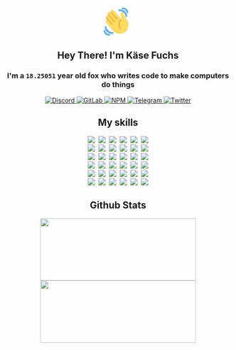 <div><p align=center><img src=./resources/images/wave.gif width=64px height=64px></p><h2 align=center>Hey There! I'm Käse Fuchs</h2><h3 align=center>I'm a <code>18.25051</code> year old fox who writes code to make computers do things</h3><p align=center><a href=https://discord.com/users/507526681125322772><img alt=Discord src="https://img.shields.io/badge/Discord-5865F2?logo=discord&logoColor=white&style=flat-square#497ebc908e3b4dc57de0f04cec702ce3"> </a><a href=https://gitlab.com/kasefuchs><img alt=GitLab src="https://img.shields.io/badge/GitLab-330F63?logo=gitlab&logoColor=white&style=flat-square#497ebc908e3b4dc57de0f04cec702ce3"> </a><a href=https://npmjs.com/~kasefuchs><img alt=NPM src="https://img.shields.io/badge/NPM-CB3837?logo=npm&logoColor=white&style=flat-square#497ebc908e3b4dc57de0f04cec702ce3"> </a><a href=https://t.me/kasefuchs><img alt=Telegram src="https://img.shields.io/badge/Telegram-2CA5E0?logo=telegram&logoColor=white&style=flat-square#497ebc908e3b4dc57de0f04cec702ce3"> </a><a href=https://twitter.com/kasefuchs><img alt=Twitter src="https://img.shields.io/badge/Twitter-1DA1F2?logo=twitter&logoColor=white&style=flat-square#497ebc908e3b4dc57de0f04cec702ce3"></a></p><h2 align=center>My skills</h2><p align=center><a href=https://aws.amazon.com/ ><picture><source srcset="https://skillicons.dev/icons?i=aws&theme=dark#497ebc908e3b4dc57de0f04cec702ce3" media="(prefers-color-scheme: dark)"><source srcset="https://skillicons.dev/icons?i=aws&theme=light#497ebc908e3b4dc57de0f04cec702ce3" media="(prefers-color-scheme: light), (prefers-color-scheme: no-preference)"><img src="https://skillicons.dev/icons?i=aws&theme=light#497ebc908e3b4dc57de0f04cec702ce3"></picture></a>&nbsp;&nbsp;<a href=https://en.wikipedia.org/wiki/Bash_(Unix_shell)><picture><source srcset="https://skillicons.dev/icons?i=bash&theme=dark#497ebc908e3b4dc57de0f04cec702ce3" media="(prefers-color-scheme: dark)"><source srcset="https://skillicons.dev/icons?i=bash&theme=light#497ebc908e3b4dc57de0f04cec702ce3" media="(prefers-color-scheme: light), (prefers-color-scheme: no-preference)"><img src="https://skillicons.dev/icons?i=bash&theme=light#497ebc908e3b4dc57de0f04cec702ce3"></picture></a>&nbsp;&nbsp;<a href=https://discord.com/developers/docs><picture><source srcset="https://skillicons.dev/icons?i=bots&theme=dark#497ebc908e3b4dc57de0f04cec702ce3" media="(prefers-color-scheme: dark)"><source srcset="https://skillicons.dev/icons?i=bots&theme=light#497ebc908e3b4dc57de0f04cec702ce3" media="(prefers-color-scheme: light), (prefers-color-scheme: no-preference)"><img src="https://skillicons.dev/icons?i=bots&theme=light#497ebc908e3b4dc57de0f04cec702ce3"></picture></a>&nbsp;&nbsp;<a href=https://www.cloudflare.com/ ><picture><source srcset="https://skillicons.dev/icons?i=cloudflare&theme=dark#497ebc908e3b4dc57de0f04cec702ce3" media="(prefers-color-scheme: dark)"><source srcset="https://skillicons.dev/icons?i=cloudflare&theme=light#497ebc908e3b4dc57de0f04cec702ce3" media="(prefers-color-scheme: light), (prefers-color-scheme: no-preference)"><img src="https://skillicons.dev/icons?i=cloudflare&theme=light#497ebc908e3b4dc57de0f04cec702ce3"></picture></a>&nbsp;&nbsp;<a href=https://en.wikipedia.org/wiki/CSS><picture><source srcset="https://skillicons.dev/icons?i=css&theme=dark#497ebc908e3b4dc57de0f04cec702ce3" media="(prefers-color-scheme: dark)"><source srcset="https://skillicons.dev/icons?i=css&theme=light#497ebc908e3b4dc57de0f04cec702ce3" media="(prefers-color-scheme: light), (prefers-color-scheme: no-preference)"><img src="https://skillicons.dev/icons?i=css&theme=light#497ebc908e3b4dc57de0f04cec702ce3"></picture></a>&nbsp;&nbsp;<a href=https://www.docker.com/ ><picture><source srcset="https://skillicons.dev/icons?i=docker&theme=dark#497ebc908e3b4dc57de0f04cec702ce3" media="(prefers-color-scheme: dark)"><source srcset="https://skillicons.dev/icons?i=docker&theme=light#497ebc908e3b4dc57de0f04cec702ce3" media="(prefers-color-scheme: light), (prefers-color-scheme: no-preference)"><img src="https://skillicons.dev/icons?i=docker&theme=light#497ebc908e3b4dc57de0f04cec702ce3"></picture></a><br><a href=https://www.electronjs.org/ ><picture><source srcset="https://skillicons.dev/icons?i=electron&theme=dark#497ebc908e3b4dc57de0f04cec702ce3" media="(prefers-color-scheme: dark)"><source srcset="https://skillicons.dev/icons?i=electron&theme=light#497ebc908e3b4dc57de0f04cec702ce3" media="(prefers-color-scheme: light), (prefers-color-scheme: no-preference)"><img src="https://skillicons.dev/icons?i=electron&theme=light#497ebc908e3b4dc57de0f04cec702ce3"></picture></a>&nbsp;&nbsp;<a href=https://expressjs.com/ ><picture><source srcset="https://skillicons.dev/icons?i=express&theme=dark#497ebc908e3b4dc57de0f04cec702ce3" media="(prefers-color-scheme: dark)"><source srcset="https://skillicons.dev/icons?i=express&theme=light#497ebc908e3b4dc57de0f04cec702ce3" media="(prefers-color-scheme: light), (prefers-color-scheme: no-preference)"><img src="https://skillicons.dev/icons?i=express&theme=light#497ebc908e3b4dc57de0f04cec702ce3"></picture></a>&nbsp;&nbsp;<a href=https://www.figma.com/ ><picture><source srcset="https://skillicons.dev/icons?i=figma&theme=dark#497ebc908e3b4dc57de0f04cec702ce3" media="(prefers-color-scheme: dark)"><source srcset="https://skillicons.dev/icons?i=figma&theme=light#497ebc908e3b4dc57de0f04cec702ce3" media="(prefers-color-scheme: light), (prefers-color-scheme: no-preference)"><img src="https://skillicons.dev/icons?i=figma&theme=light#497ebc908e3b4dc57de0f04cec702ce3"></picture></a>&nbsp;&nbsp;<a href=https://firebase.google.com/ ><picture><source srcset="https://skillicons.dev/icons?i=firebase&theme=dark#497ebc908e3b4dc57de0f04cec702ce3" media="(prefers-color-scheme: dark)"><source srcset="https://skillicons.dev/icons?i=firebase&theme=light#497ebc908e3b4dc57de0f04cec702ce3" media="(prefers-color-scheme: light), (prefers-color-scheme: no-preference)"><img src="https://skillicons.dev/icons?i=firebase&theme=light#497ebc908e3b4dc57de0f04cec702ce3"></picture></a>&nbsp;&nbsp;<a href=https://flask.palletsprojects.com/ ><picture><source srcset="https://skillicons.dev/icons?i=flask&theme=dark#497ebc908e3b4dc57de0f04cec702ce3" media="(prefers-color-scheme: dark)"><source srcset="https://skillicons.dev/icons?i=flask&theme=light#497ebc908e3b4dc57de0f04cec702ce3" media="(prefers-color-scheme: light), (prefers-color-scheme: no-preference)"><img src="https://skillicons.dev/icons?i=flask&theme=light#497ebc908e3b4dc57de0f04cec702ce3"></picture></a>&nbsp;&nbsp;<a href=https://cloud.google.com/ ><picture><source srcset="https://skillicons.dev/icons?i=gcp&theme=dark#497ebc908e3b4dc57de0f04cec702ce3" media="(prefers-color-scheme: dark)"><source srcset="https://skillicons.dev/icons?i=gcp&theme=light#497ebc908e3b4dc57de0f04cec702ce3" media="(prefers-color-scheme: light), (prefers-color-scheme: no-preference)"><img src="https://skillicons.dev/icons?i=gcp&theme=light#497ebc908e3b4dc57de0f04cec702ce3"></picture></a><br><a href=https://git-scm.com/ ><picture><source srcset="https://skillicons.dev/icons?i=git&theme=dark#497ebc908e3b4dc57de0f04cec702ce3" media="(prefers-color-scheme: dark)"><source srcset="https://skillicons.dev/icons?i=git&theme=light#497ebc908e3b4dc57de0f04cec702ce3" media="(prefers-color-scheme: light), (prefers-color-scheme: no-preference)"><img src="https://skillicons.dev/icons?i=git&theme=light#497ebc908e3b4dc57de0f04cec702ce3"></picture></a>&nbsp;&nbsp;<a href=https://github.com/ ><picture><source srcset="https://skillicons.dev/icons?i=github&theme=dark#497ebc908e3b4dc57de0f04cec702ce3" media="(prefers-color-scheme: dark)"><source srcset="https://skillicons.dev/icons?i=github&theme=light#497ebc908e3b4dc57de0f04cec702ce3" media="(prefers-color-scheme: light), (prefers-color-scheme: no-preference)"><img src="https://skillicons.dev/icons?i=github&theme=light#497ebc908e3b4dc57de0f04cec702ce3"></picture></a>&nbsp;&nbsp;<a href=https://gitlab.com/ ><picture><source srcset="https://skillicons.dev/icons?i=gitlab&theme=dark#497ebc908e3b4dc57de0f04cec702ce3" media="(prefers-color-scheme: dark)"><source srcset="https://skillicons.dev/icons?i=gitlab&theme=light#497ebc908e3b4dc57de0f04cec702ce3" media="(prefers-color-scheme: light), (prefers-color-scheme: no-preference)"><img src="https://skillicons.dev/icons?i=gitlab&theme=light#497ebc908e3b4dc57de0f04cec702ce3"></picture></a>&nbsp;&nbsp;<a href=https://www.heroku.com/ ><picture><source srcset="https://skillicons.dev/icons?i=heroku&theme=dark#497ebc908e3b4dc57de0f04cec702ce3" media="(prefers-color-scheme: dark)"><source srcset="https://skillicons.dev/icons?i=heroku&theme=light#497ebc908e3b4dc57de0f04cec702ce3" media="(prefers-color-scheme: light), (prefers-color-scheme: no-preference)"><img src="https://skillicons.dev/icons?i=heroku&theme=light#497ebc908e3b4dc57de0f04cec702ce3"></picture></a>&nbsp;&nbsp;<a href=https://en.wikipedia.org/wiki/HTML><picture><source srcset="https://skillicons.dev/icons?i=html&theme=dark#497ebc908e3b4dc57de0f04cec702ce3" media="(prefers-color-scheme: dark)"><source srcset="https://skillicons.dev/icons?i=html&theme=light#497ebc908e3b4dc57de0f04cec702ce3" media="(prefers-color-scheme: light), (prefers-color-scheme: no-preference)"><img src="https://skillicons.dev/icons?i=html&theme=light#497ebc908e3b4dc57de0f04cec702ce3"></picture></a>&nbsp;&nbsp;<a href=https://en.wikipedia.org/wiki/JavaScript><picture><source srcset="https://skillicons.dev/icons?i=js&theme=dark#497ebc908e3b4dc57de0f04cec702ce3" media="(prefers-color-scheme: dark)"><source srcset="https://skillicons.dev/icons?i=js&theme=light#497ebc908e3b4dc57de0f04cec702ce3" media="(prefers-color-scheme: light), (prefers-color-scheme: no-preference)"><img src="https://skillicons.dev/icons?i=js&theme=light#497ebc908e3b4dc57de0f04cec702ce3"></picture></a><br><a href=https://en.wikipedia.org/wiki/Linux><picture><source srcset="https://skillicons.dev/icons?i=linux&theme=dark#497ebc908e3b4dc57de0f04cec702ce3" media="(prefers-color-scheme: dark)"><source srcset="https://skillicons.dev/icons?i=linux&theme=light#497ebc908e3b4dc57de0f04cec702ce3" media="(prefers-color-scheme: light), (prefers-color-scheme: no-preference)"><img src="https://skillicons.dev/icons?i=linux&theme=light#497ebc908e3b4dc57de0f04cec702ce3"></picture></a>&nbsp;&nbsp;<a href=https://mui.com/ ><picture><source srcset="https://skillicons.dev/icons?i=materialui&theme=dark#497ebc908e3b4dc57de0f04cec702ce3" media="(prefers-color-scheme: dark)"><source srcset="https://skillicons.dev/icons?i=materialui&theme=light#497ebc908e3b4dc57de0f04cec702ce3" media="(prefers-color-scheme: light), (prefers-color-scheme: no-preference)"><img src="https://skillicons.dev/icons?i=materialui&theme=light#497ebc908e3b4dc57de0f04cec702ce3"></picture></a>&nbsp;&nbsp;<a href=https://en.wikipedia.org/wiki/Markdown><picture><source srcset="https://skillicons.dev/icons?i=md&theme=dark#497ebc908e3b4dc57de0f04cec702ce3" media="(prefers-color-scheme: dark)"><source srcset="https://skillicons.dev/icons?i=md&theme=light#497ebc908e3b4dc57de0f04cec702ce3" media="(prefers-color-scheme: light), (prefers-color-scheme: no-preference)"><img src="https://skillicons.dev/icons?i=md&theme=light#497ebc908e3b4dc57de0f04cec702ce3"></picture></a>&nbsp;&nbsp;<a href=https://www.mongodb.com/ ><picture><source srcset="https://skillicons.dev/icons?i=mongodb&theme=dark#497ebc908e3b4dc57de0f04cec702ce3" media="(prefers-color-scheme: dark)"><source srcset="https://skillicons.dev/icons?i=mongodb&theme=light#497ebc908e3b4dc57de0f04cec702ce3" media="(prefers-color-scheme: light), (prefers-color-scheme: no-preference)"><img src="https://skillicons.dev/icons?i=mongodb&theme=light#497ebc908e3b4dc57de0f04cec702ce3"></picture></a>&nbsp;&nbsp;<a href=https://www.mysql.com/ ><picture><source srcset="https://skillicons.dev/icons?i=mysql&theme=dark#497ebc908e3b4dc57de0f04cec702ce3" media="(prefers-color-scheme: dark)"><source srcset="https://skillicons.dev/icons?i=mysql&theme=light#497ebc908e3b4dc57de0f04cec702ce3" media="(prefers-color-scheme: light), (prefers-color-scheme: no-preference)"><img src="https://skillicons.dev/icons?i=mysql&theme=light#497ebc908e3b4dc57de0f04cec702ce3"></picture></a>&nbsp;&nbsp;<a href=https://nextjs.org/ ><picture><source srcset="https://skillicons.dev/icons?i=nextjs&theme=dark#497ebc908e3b4dc57de0f04cec702ce3" media="(prefers-color-scheme: dark)"><source srcset="https://skillicons.dev/icons?i=nextjs&theme=light#497ebc908e3b4dc57de0f04cec702ce3" media="(prefers-color-scheme: light), (prefers-color-scheme: no-preference)"><img src="https://skillicons.dev/icons?i=nextjs&theme=light#497ebc908e3b4dc57de0f04cec702ce3"></picture></a><br><a href=https://nodejs.org/en/ ><picture><source srcset="https://skillicons.dev/icons?i=nodejs&theme=dark#497ebc908e3b4dc57de0f04cec702ce3" media="(prefers-color-scheme: dark)"><source srcset="https://skillicons.dev/icons?i=nodejs&theme=light#497ebc908e3b4dc57de0f04cec702ce3" media="(prefers-color-scheme: light), (prefers-color-scheme: no-preference)"><img src="https://skillicons.dev/icons?i=nodejs&theme=light#497ebc908e3b4dc57de0f04cec702ce3"></picture></a>&nbsp;&nbsp;<a href=https://www.postgresql.org/ ><picture><source srcset="https://skillicons.dev/icons?i=postgres&theme=dark#497ebc908e3b4dc57de0f04cec702ce3" media="(prefers-color-scheme: dark)"><source srcset="https://skillicons.dev/icons?i=postgres&theme=light#497ebc908e3b4dc57de0f04cec702ce3" media="(prefers-color-scheme: light), (prefers-color-scheme: no-preference)"><img src="https://skillicons.dev/icons?i=postgres&theme=light#497ebc908e3b4dc57de0f04cec702ce3"></picture></a>&nbsp;&nbsp;<a href=https://learn.microsoft.com/en-us/powershell/ ><picture><source srcset="https://skillicons.dev/icons?i=powershell&theme=dark#497ebc908e3b4dc57de0f04cec702ce3" media="(prefers-color-scheme: dark)"><source srcset="https://skillicons.dev/icons?i=powershell&theme=light#497ebc908e3b4dc57de0f04cec702ce3" media="(prefers-color-scheme: light), (prefers-color-scheme: no-preference)"><img src="https://skillicons.dev/icons?i=powershell&theme=light#497ebc908e3b4dc57de0f04cec702ce3"></picture></a>&nbsp;&nbsp;<a href=https://www.python.org/ ><picture><source srcset="https://skillicons.dev/icons?i=py&theme=dark#497ebc908e3b4dc57de0f04cec702ce3" media="(prefers-color-scheme: dark)"><source srcset="https://skillicons.dev/icons?i=py&theme=light#497ebc908e3b4dc57de0f04cec702ce3" media="(prefers-color-scheme: light), (prefers-color-scheme: no-preference)"><img src="https://skillicons.dev/icons?i=py&theme=light#497ebc908e3b4dc57de0f04cec702ce3"></picture></a>&nbsp;&nbsp;<a href=https://www.raspberrypi.org/ ><picture><source srcset="https://skillicons.dev/icons?i=raspberrypi&theme=dark#497ebc908e3b4dc57de0f04cec702ce3" media="(prefers-color-scheme: dark)"><source srcset="https://skillicons.dev/icons?i=raspberrypi&theme=light#497ebc908e3b4dc57de0f04cec702ce3" media="(prefers-color-scheme: light), (prefers-color-scheme: no-preference)"><img src="https://skillicons.dev/icons?i=raspberrypi&theme=light#497ebc908e3b4dc57de0f04cec702ce3"></picture></a>&nbsp;&nbsp;<a href=https://reactjs.org/ ><picture><source srcset="https://skillicons.dev/icons?i=react&theme=dark#497ebc908e3b4dc57de0f04cec702ce3" media="(prefers-color-scheme: dark)"><source srcset="https://skillicons.dev/icons?i=react&theme=light#497ebc908e3b4dc57de0f04cec702ce3" media="(prefers-color-scheme: light), (prefers-color-scheme: no-preference)"><img src="https://skillicons.dev/icons?i=react&theme=light#497ebc908e3b4dc57de0f04cec702ce3"></picture></a><br><a href=https://redux.js.org/ ><picture><source srcset="https://skillicons.dev/icons?i=redux&theme=dark#497ebc908e3b4dc57de0f04cec702ce3" media="(prefers-color-scheme: dark)"><source srcset="https://skillicons.dev/icons?i=redux&theme=light#497ebc908e3b4dc57de0f04cec702ce3" media="(prefers-color-scheme: light), (prefers-color-scheme: no-preference)"><img src="https://skillicons.dev/icons?i=redux&theme=light#497ebc908e3b4dc57de0f04cec702ce3"></picture></a>&nbsp;&nbsp;<a href=https://en.wikipedia.org/wiki/Regular_expression><picture><source srcset="https://skillicons.dev/icons?i=regex&theme=dark#497ebc908e3b4dc57de0f04cec702ce3" media="(prefers-color-scheme: dark)"><source srcset="https://skillicons.dev/icons?i=regex&theme=light#497ebc908e3b4dc57de0f04cec702ce3" media="(prefers-color-scheme: light), (prefers-color-scheme: no-preference)"><img src="https://skillicons.dev/icons?i=regex&theme=light#497ebc908e3b4dc57de0f04cec702ce3"></picture></a>&nbsp;&nbsp;<a href=https://en.wikipedia.org/wiki/Sass_(stylesheet_language)><picture><source srcset="https://skillicons.dev/icons?i=sass&theme=dark#497ebc908e3b4dc57de0f04cec702ce3" media="(prefers-color-scheme: dark)"><source srcset="https://skillicons.dev/icons?i=sass&theme=light#497ebc908e3b4dc57de0f04cec702ce3" media="(prefers-color-scheme: light), (prefers-color-scheme: no-preference)"><img src="https://skillicons.dev/icons?i=sass&theme=light#497ebc908e3b4dc57de0f04cec702ce3"></picture></a>&nbsp;&nbsp;<a href=https://www.typescriptlang.org/ ><picture><source srcset="https://skillicons.dev/icons?i=ts&theme=dark#497ebc908e3b4dc57de0f04cec702ce3" media="(prefers-color-scheme: dark)"><source srcset="https://skillicons.dev/icons?i=ts&theme=light#497ebc908e3b4dc57de0f04cec702ce3" media="(prefers-color-scheme: light), (prefers-color-scheme: no-preference)"><img src="https://skillicons.dev/icons?i=ts&theme=light#497ebc908e3b4dc57de0f04cec702ce3"></picture></a>&nbsp;&nbsp;<a href=https://unity.com/ ><picture><source srcset="https://skillicons.dev/icons?i=unity&theme=dark#497ebc908e3b4dc57de0f04cec702ce3" media="(prefers-color-scheme: dark)"><source srcset="https://skillicons.dev/icons?i=unity&theme=light#497ebc908e3b4dc57de0f04cec702ce3" media="(prefers-color-scheme: light), (prefers-color-scheme: no-preference)"><img src="https://skillicons.dev/icons?i=unity&theme=light#497ebc908e3b4dc57de0f04cec702ce3"></picture></a>&nbsp;&nbsp;<a href=https://workers.cloudflare.com/ ><picture><source srcset="https://skillicons.dev/icons?i=workers&theme=dark#497ebc908e3b4dc57de0f04cec702ce3" media="(prefers-color-scheme: dark)"><source srcset="https://skillicons.dev/icons?i=workers&theme=light#497ebc908e3b4dc57de0f04cec702ce3" media="(prefers-color-scheme: light), (prefers-color-scheme: no-preference)"><img src="https://skillicons.dev/icons?i=workers&theme=light#497ebc908e3b4dc57de0f04cec702ce3"></picture></a><br></p><h2 align=center>Github Stats</h2><p align=center><picture><source srcset="https://github-readme-stats-kasefuchs.vercel.app/api/?count_private=true&hide_border=true&hide_rank=true&line_height=20&hide_title=true&username=Kasefuchs&theme=dark#497ebc908e3b4dc57de0f04cec702ce3" media="(prefers-color-scheme: dark)"><source srcset="https://github-readme-stats-kasefuchs.vercel.app/api/?count_private=true&hide_border=true&hide_rank=true&line_height=20&hide_title=true&username=Kasefuchs&theme=light#497ebc908e3b4dc57de0f04cec702ce3" media="(prefers-color-scheme: light), (prefers-color-scheme: no-preference)"><img align=middle width=350 height=140 src="https://github-readme-stats-kasefuchs.vercel.app/api/?count_private=true&hide_border=true&hide_rank=true&line_height=20&hide_title=true&username=Kasefuchs&theme=light#497ebc908e3b4dc57de0f04cec702ce3"></picture><picture><source srcset="https://github-readme-stats-kasefuchs.vercel.app/api/top-langs/?count_private=true&hide_border=true&layout=compact&username=Kasefuchs&theme=dark#497ebc908e3b4dc57de0f04cec702ce3" media="(prefers-color-scheme: dark)"><source srcset="https://github-readme-stats-kasefuchs.vercel.app/api/top-langs/?count_private=true&hide_border=true&layout=compact&username=Kasefuchs&theme=light#497ebc908e3b4dc57de0f04cec702ce3" media="(prefers-color-scheme: light), (prefers-color-scheme: no-preference)"><img align=middle width=350 height=140 src="https://github-readme-stats-kasefuchs.vercel.app/api/top-langs/?count_private=true&hide_border=true&layout=compact&username=Kasefuchs&theme=light#497ebc908e3b4dc57de0f04cec702ce3"></picture></p><img src="https://hit.yhype.me/github/profile?user_id=64592097#497ebc908e3b4dc57de0f04cec702ce3" alt=""></div>